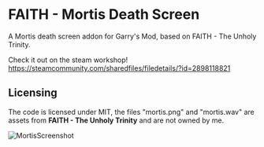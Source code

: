 # FAITH - Mortis Death Screen
A Mortis death screen addon for Garry's Mod, based on FAITH - The Unholy Trinity.

Check it out on the steam workshop!  
https://steamcommunity.com/sharedfiles/filedetails/?id=2898118821

## Licensing

The code is licensed under MIT, the files "mortis.png" and "mortis.wav" are assets from **FAITH - The Unholy Trinity** and are not owned by me.


![MortisScreenshot](https://user-images.githubusercontent.com/51166756/205788478-32dfda33-a0ed-480f-8ced-ffe18ab270b3.png)
